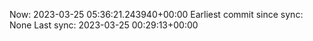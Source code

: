 Now: 2023-03-25 05:36:21.243940+00:00 Earliest commit since sync: None Last sync: 2023-03-25 00:29:13+00:00
